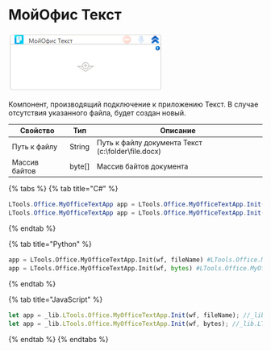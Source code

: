 # МойОфис Текст

![](<../../../../.gitbook/assets/image (650).png>)

Компонент, производящий подключение к приложению Текст. В случае отсутствия указанного файла, будет создан новый.

| Свойство      | Тип     | Описание                                           |
| ------------- | ------- | -------------------------------------------------- |
| Путь к файлу  | String  | Путь к файлу документа Текст (c:\folder\file.docx) |
| Массив байтов | byte\[] | Массив байтов документа                            |

{% tabs %}
{% tab title="C#" %}
```csharp
LTools.Office.MyOfficeTextApp app = LTools.Office.MyOfficeTextApp.Init(wf, fileName, [interop]);
LTools.Office.MyOfficeTextApp app = LTools.Office.MyOfficeTextApp.Init(wf, bytes);
```
{% endtab %}

{% tab title="Python" %}
```python
app = LTools.Office.MyOfficeTextApp.Init(wf, fileName) #LTools.Office.MyOfficeTextApp
app = LTools.Office.MyOfficeTextApp.Init(wf, bytes) #LTools.Office.MyOfficeTextApp
```
{% endtab %}

{% tab title="JavaScript" %}
```javascript
let app = _lib.LTools.Office.MyOfficeTextApp.Init(wf, fileName); //_lib.LTools.Office.MyOfficeTextApp
let app = _lib.LTools.Office.MyOfficeTextApp.Init(wf, bytes); //_lib.LTools.Office.MyOfficeTextApp
```
{% endtab %}
{% endtabs %}
